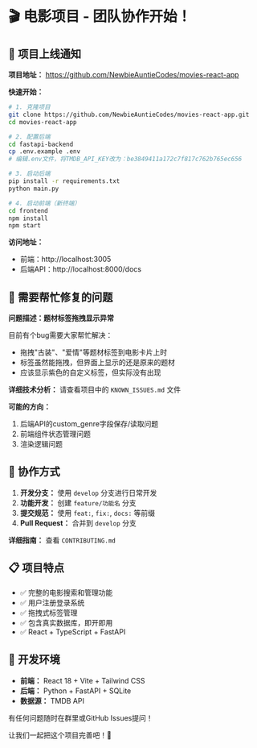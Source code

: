 # 🎬 电影项目 - 团队协作开始！

## 📢 项目上线通知

**项目地址：** https://github.com/NewbieAuntieCodes/movies-react-app

**快速开始：**
```bash
# 1. 克隆项目
git clone https://github.com/NewbieAuntieCodes/movies-react-app.git
cd movies-react-app

# 2. 配置后端
cd fastapi-backend
cp .env.example .env
# 编辑.env文件，将TMDB_API_KEY改为：be3849411a172c7f817c762b765ec656

# 3. 启动后端
pip install -r requirements.txt
python main.py

# 4. 启动前端（新终端）
cd frontend
npm install
npm start
```

**访问地址：**
- 前端：http://localhost:3005
- 后端API：http://localhost:8000/docs

## 🐛 需要帮忙修复的问题

**问题描述：题材标签拖拽显示异常**

目前有个bug需要大家帮忙解决：
- 拖拽"古装"、"爱情"等题材标签到电影卡片上时
- 标签虽然能拖拽，但界面上显示的还是原来的题材
- 应该显示紫色的自定义标签，但实际没有出现

**详细技术分析：** 请查看项目中的 `KNOWN_ISSUES.md` 文件

**可能的方向：**
1. 后端API的custom_genre字段保存/读取问题
2. 前端组件状态管理问题
3. 渲染逻辑问题

## 🤝 协作方式

1. **开发分支：** 使用 `develop` 分支进行日常开发
2. **功能开发：** 创建 `feature/功能名` 分支
3. **提交规范：** 使用 `feat:`, `fix:`, `docs:` 等前缀
4. **Pull Request：** 合并到 `develop` 分支

**详细指南：** 查看 `CONTRIBUTING.md`

## 📋 项目特点

- ✅ 完整的电影搜索和管理功能
- ✅ 用户注册登录系统
- ✅ 拖拽式标签管理
- ✅ 包含真实数据库，即开即用
- ✅ React + TypeScript + FastAPI

## 🔧 开发环境

- **前端：** React 18 + Vite + Tailwind CSS
- **后端：** Python + FastAPI + SQLite
- **数据源：** TMDB API

有任何问题随时在群里或GitHub Issues提问！

让我们一起把这个项目完善吧！🚀